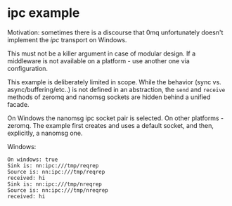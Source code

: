 # ipc example #

Motivation: sometimes there is a discourse that 0mq unfortunately doesn't implement the *ipc* transport on Windows.

This must not be a killer argument in case of modular design. If a middleware is not available on a platform - use another one via configuration.

This example is deliberately limited in scope. While the behavior (sync vs. async/buffering/etc..) is not defined in an abstraction,
the `send` and `receive` methods of zeromq and nanomsg sockets are hidden behind a unified facade.

On Windows the nanomsg ipc socket pair is selected. On other platforms - zeromq. The example first creates and uses a default socket, and then, explicitly, a nanomsg one.

Windows:

```
On windows: true
Sink is: nn:ipc:///tmp/reqrep
Source is: nn:ipc:///tmp/reqrep
received: hi
Sink is: nn:ipc:///tmp/nreqrep
Source is: nn:ipc:///tmp/nreqrep
received: hi
```
